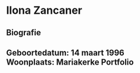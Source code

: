Ilona Zancaner 
==========
Biografie
------
**Geboortedatum:** 14 maart 1996  
**Woonplaats:** Mariakerke
Portfolio
---------